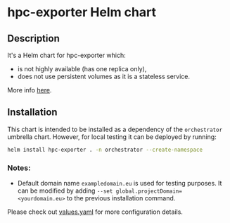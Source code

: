 # hpc-exporter Helm chart

## Description

It's a Helm chart for hpc-exporter which:

* is not highly available (has one replica only),
* does not use persistent volumes as it is a stateless service.

More info [here](https://github.com/ari-apc-lab/hpc-exporter).

## Installation

This chart is intended to be installed as a dependency of the `orchestrator` umbrella chart.
However, for local testing it can be deployed by running:

```sh
helm install hpc-exporter . -n orchestrator --create-namespace
```

### Notes:
- Default domain name `exampledomain.eu` is used for testing purposes.
  It can be modified by adding `--set global.projectDomain=<yourdomain.eu>` to
  the previous installation command.

Please check out [values.yaml](./values.yaml) for more configuration details.